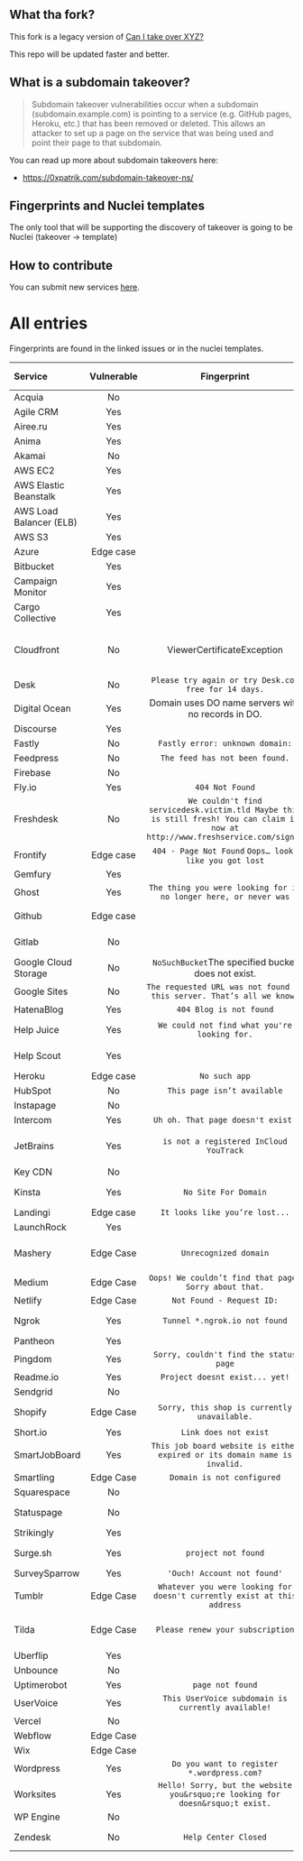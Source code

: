
## What tha fork? 

This fork is a legacy version of [Can I take over XYZ?](https://github.com/EdOverflow/can-i-take-over-xyz)

This repo will be updated faster and better. 

## What is a subdomain takeover?

> Subdomain takeover vulnerabilities occur when a subdomain (subdomain.example.com) is pointing to a service (e.g. GitHub pages, Heroku, etc.) that has been removed or deleted. This allows an attacker to set up a page on the service that was being used and point their page to that subdomain. 

You can read up more about subdomain takeovers here:

- <https://0xpatrik.com/subdomain-takeover-ns/>

## Fingerprints and Nuclei templates

The only tool that will be supporting the discovery of takeover is going to be Nuclei (takeover -> template)


## How to contribute

You can submit new services [here](https://github.com/pdelteil/can-i-take-over-this-subdomain/issues/new/choose).


# All entries

Fingerprints are found in the linked issues or in the nuclei templates. 

Service|Vulnerable|Fingerprint|Discussion|Documentation|Nuclei template
:---|:---:|:---:|:---:|:---:|:---:
Acquia|No||[Issue #103](https://github.com/EdOverflow/can-i-take-over-xyz/issues/103)||No
Agile CRM|Yes||[Issue #145](https://github.com/EdOverflow/can-i-take-over-xyz/issues/145)||[Yes](https://github.com/projectdiscovery/nuclei-templates/blob/main/http/takeovers/agilecrm-takeover.yaml)
Airee.ru|Yes||[Issue #104](https://github.com/EdOverflow/can-i-take-over-xyz/issues/104)||[Yes](https://github.com/projectdiscovery/nuclei-templates/blob/main/http/takeovers/airee-takeover.yaml)
Anima | Yes ||[Issue #126](https://github.com/EdOverflow/can-i-take-over-xyz/issues/126)|[Documentation](https://docs.animaapp.com/v1/launchpad/08-custom-domain.html)| [Yes](https://github.com/projectdiscovery/nuclei-templates/blob/main/http/takeovers/anima-takeover.yaml)
Akamai|No||[Issue #13](https://github.com/EdOverflow/can-i-take-over-xyz/issues/13) |
AWS EC2|Yes||[Discussion](https://github.com/pdelteil/Can-I-take-over-this-subdomain/discussions/3)||[Yes](https://github.com/projectdiscovery/nuclei-templates/blob/main/dns/ec2-detection.yaml)
AWS Elastic Beanstalk|Yes||[Issue #194](https://github.com/EdOverflow/can-i-take-over-xyz/issues/194)||[Yes](https://github.com/projectdiscovery/nuclei-templates/blob/main/dns/elasticbeanstalk-takeover.yaml)
AWS Load Balancer (ELB)|Yes|| [Issue #137](https://github.com/EdOverflow/can-i-take-over-xyz/issues/137)||
AWS S3|Yes||[Issue #36](https://github.com/EdOverflow/can-i-take-over-xyz/issues/36)||[Yes](https://github.com/projectdiscovery/nuclei-templates/blob/main/http/takeovers/aws-bucket-takeover.yaml)
Azure | Edge case | | [Issue #35](https://github.com/EdOverflow/can-i-take-over-xyz/issues/35) ||[Yes](https://github.com/projectdiscovery/nuclei-templates/blob/main/dns/azure-takeover-detection.yaml)
Bitbucket|Yes||||[Yes](https://github.com/projectdiscovery/nuclei-templates/blob/main/http/takeovers/bitbucket-takeover.yaml)
Campaign Monitor| Yes||[Issue #275](https://github.com/EdOverflow/can-i-take-over-xyz/issues/275)|[Support Page](https://help.campaignmonitor.com/custom-domain-names)|[Yes](https://github.com/projectdiscovery/nuclei-templates/blob/main/http/takeovers/campaignmonitor-takeover.yaml)
Cargo Collective|Yes||[Issue #152](https://github.com/EdOverflow/can-i-take-over-xyz/issues/152)| [Cargo Support Page](https://support.2.cargocollective.com/Using-a-Third-Party-Domain)||[Yes](https://github.com/projectdiscovery/nuclei-templates/blob/main/http/takeovers/cargocollective-takeover.yaml)
Cloudfront| No| ViewerCertificateException| [Issue #29](https://github.com/EdOverflow/can-i-take-over-xyz/issues/29) | [Domain Security on Amazon CloudFront](https://aws.amazon.com/blogs/networking-and-content-delivery/continually-enhancing-domain-security-on-amazon-cloudfront/)
Desk|No|`Please try again or try Desk.com free for 14 days.`| [Issue #9](https://github.com/EdOverflow/can-i-take-over-xyz/issues/9)
Digital Ocean | Yes | Domain uses DO name servers with no records in DO. |   |   |
Discourse | Yes | | | [Hackerone](https://hackerone.com/reports/264494)
Fastly| No| `Fastly error: unknown domain:`| [Issue #22](https://github.com/EdOverflow/can-i-take-over-xyz/issues/22)
Feedpress| No| `The feed has not been found.`| [Issue #80](https://github.com/EdOverflow/can-i-take-over-xyz/issues/80)
Firebase | No | | [Issue #128](https://github.com/EdOverflow/can-i-take-over-xyz/issues/128) |
Fly.io| Yes| `404 Not Found`| [Issue #101](https://github.com/EdOverflow/can-i-take-over-xyz/issues/101)
Freshdesk| No |`We couldn't find servicedesk.victim.tld Maybe this is still fresh! You can claim it now at http://www.freshservice.com/signup`| [Issue #214](https://github.com/EdOverflow/can-i-take-over-xyz/issues/214)| [Freshdesk Support Page](https://support.freshdesk.com/support/solutions/articles/37590-using-a-vanity-support-url-and-pointing-the-cname)
Frontify | Edge case | `404 - Page Not Found` `Oops… looks like you got lost` | [Issue #170](https://github.com/EdOverflow/can-i-take-over-xyz/issues/170) | 
Gemfury | Yes | | [Issue #154](https://github.com/EdOverflow/can-i-take-over-xyz/issues/154) | [Writeup](https://khaledibnalwalid.wordpress.com/2020/06/25/gemfury-subdomain-takeover/)|[Yes](https://github.com/projectdiscovery/nuclei-templates/blob/main/http/takeovers/gemfury-takeover.yaml)
Ghost| Yes| `The thing you were looking for is no longer here, or never was`|
Github| Edge case|| [Issue #37](https://github.com/EdOverflow/can-i-take-over-xyz/issues/37) [Issue #68](https://github.com/EdOverflow/can-i-take-over-xyz/issues/68)||[Yes](https://github.com/projectdiscovery/nuclei-templates/blob/main/http/takeovers/github-takeover.yaml)
Gitlab| No || [HackerOne #312118](https://hackerone.com/reports/312118)
Google Cloud Storage | No |   <?xml version='1.0' encoding='UTF-8'?><Error><Code>NoSuchBucket</Code><Message>The specified bucket does not exist.</Message></Error>   
Google Sites| No| `The requested URL was not found on this server. That’s all we know.`                                                    | [Issue #277](https://github.com/EdOverflow/can-i-take-over-xyz/issues/277) | [Google Support](https://support.google.com/webmasters/answer/9008080?visit_id=637981741431097680-3818919062&rd=2)|
HatenaBlog | Yes | `404 Blog is not found`|
Help Juice| Yes| `We could not find what you're looking for.`|| [Help Juice Support Page](https://help.helpjuice.com/en_US/using-your-custom-domain/how-to-set-up-a-custom-domain)|
Help Scout| Yes||| [HelpScout Docs](https://docs.helpscout.net/article/42-setup-custom-domain)|[Yes](https://github.com/projectdiscovery/nuclei-templates/blob/main/http/takeovers/helpscout-takeover.yaml)
Heroku| Edge case| `No such app`| [Issue #38](https://github.com/EdOverflow/can-i-take-over-xyz/issues/38)
HubSpot| No | `This page isn’t available`
Instapage | No | | [Issue #73](https://github.com/EdOverflow/can-i-take-over-xyz/issues/73) | |
Intercom| Yes| `Uh oh. That page doesn't exist.`| [Issue #69](https://github.com/EdOverflow/can-i-take-over-xyz/issues/69) | [Help center](https://www.intercom.com/help/)
JetBrains| Yes| `is not a registered InCloud YouTrack`| | [YouTrack InCloud Help Page](https://www.jetbrains.com/help/youtrack/incloud/Domain-Settings.html)
Key CDN| No| | [Issue #112](https://github.com/EdOverflow/can-i-take-over-xyz/issues/112) |
Kinsta| Yes| `No Site For Domain`|[Issue #48](https://github.com/EdOverflow/can-i-take-over-xyz/issues/48) | [kinsta-add-domain](https://kinsta.com/knowledgebase/add-domain/)
Landingi  | Edge case| `It looks like you’re lost...` | [Issue #117](https://github.com/EdOverflow/can-i-take-over-xyz/issues/117)
LaunchRock| Yes||[Issue #74](https://github.com/EdOverflow/can-i-take-over-xyz/issues/74) | |[Yes](https://github.com/projectdiscovery/nuclei-templates/blob/main/http/takeovers/launchrock-takeover.yaml)
Mashery| Edge Case | `Unrecognized domain`| [HackerOne #275714](https://hackerone.com/reports/275714), [Issue #14](https://github.com/EdOverflow/can-i-take-over-xyz/issues/14)
Medium| Edge Case | ``Oops! We couldn’t find that page. Sorry about that.``| [Issue #206](https://github.com/EdOverflow/can-i-take-over-xyz/issues/206)| [HackerOne](https://hackerone.com/reports/1034023) 
Netlify | Edge Case | `Not Found - Request ID:`| [Issue #40](https://github.com/EdOverflow/can-i-take-over-xyz/issues/40) |
Ngrok | Yes |`Tunnel *.ngrok.io not found` | [Issue #92](https://github.com/EdOverflow/can-i-take-over-xyz/issues/92) | [Ngrok Documentation](https://ngrok.com/docs#http-custom-domains)
Pantheon| Yes||[Issue #24](https://github.com/EdOverflow/can-i-take-over-xyz/issues/24) | [Writeup](https://medium.com/@hussain_0x3c/hostile-subdomain-takeover-using-pantheon-ebf4ab813111)| [Yes](https://github.com/projectdiscovery/nuclei-templates/blob/main/http/takeovers/pantheon-takeover.yaml)
Pingdom | Yes | `Sorry, couldn't find the status page` | [Issue #144](https://github.com/EdOverflow/can-i-take-over-xyz/issues/144) | [Support Page](https://help.pingdom.com/hc/en-us/articles/205386171-Public-Status-Page)
Readme.io | Yes | `Project doesnt exist... yet!` | [Issue #41](https://github.com/EdOverflow/can-i-take-over-xyz/issues/41)
Sendgrid| No|                                                                         |
Shopify| Edge Case| `Sorry, this shop is currently unavailable.`|[Issue #32](https://github.com/EdOverflow/can-i-take-over-xyz/issues/32), [Issue #46](https://github.com/EdOverflow/can-i-take-over-xyz/issues/46)| [Writeup](https://medium.com/@thebuckhacker/how-to-do-55-000-subdomain-takeover-in-a-blink-of-an-eye-a94954c3fc75) 
Short.io | Yes| `Link does not exist` | [Issue #260](https://github.com/EdOverflow/can-i-take-over-xyz/issues/260)
SmartJobBoard | Yes | `This job board website is either expired or its domain name is invalid.` | [Issue #139](https://github.com/EdOverflow/can-i-take-over-xyz/issues/139) | [Support Page](https://help.smartjobboard.com/en/articles/1269655-connecting-a-custom-domain-name)
Smartling| Edge Case|`Domain is not configured`  | [Issue #67](https://github.com/EdOverflow/can-i-take-over-xyz/issues/67)
Squarespace| No |                                                                         |
Statuspage | No | | [PR #105](https://github.com/EdOverflow/can-i-take-over-xyz/pull/105) [PR #171](https://github.com/EdOverflow/can-i-take-over-xyz/pull/171) | [Documentation](https://help.statuspage.io/knowledge_base/topics/domain-ownership) [Documentation](https://support.atlassian.com/statuspage/docs/configure-your-dns/) |[Yes](https://github.com/projectdiscovery/nuclei-templates/commit/b59915c4aee18e04d2680ef32fdfa88f1e725b6f#diff-03ac5eecfcef771523f7758b50e75ab5ca1e2eb0b9f5bf6779a18f8c98e6aba3)
Strikingly|Yes||[Issue #58](https://github.com/EdOverflow/can-i-take-over-xyz/issues/58) | [Writeup](https://medium.com/@sherif0x00/takeover-subdomains-pointing-to-strikingly-5e67df80cdfd)| [Yes](https://github.com/projectdiscovery/nuclei-templates/blob/main/http/takeovers/strikingly-takeover.yaml)
Surge.sh| Yes| `project not found`|| [Surge Documentation](https://surge.sh/help/adding-a-custom-domain)
SurveySparrow | Yes | `'Ouch! Account not found'` | [Issue #281](https://github.com/EdOverflow/can-i-take-over-xyz/issues/281) |[Custom domain]( https://help.surveysparrow.com/custom-domain)
Tumblr| Edge Case| `Whatever you were looking for doesn't currently exist at this address` | [Issue #240](https://github.com/EdOverflow/can-i-take-over-xyz/issues/240) | [Tumblr Custom Domains](https://www.tumblr.com/docs/en/custom_domains)
Tilda| Edge Case | `Please renew your subscription`| [Issue #155](https://github.com/EdOverflow/can-i-take-over-xyz/issues/155)[PR #20](https://github.com/EdOverflow/can-i-take-over-xyz/pull/20)
Uberflip|Yes|| [Issue #150](https://github.com/EdOverflow/can-i-take-over-xyz/issues/150) | [Documentation](https://help.uberflip.com/hc/en-us/articles/360018786372-Custom-Domain-Set-up-Your-Hub-on-a-Subdomain)|[Yes](https://github.com/projectdiscovery/nuclei-templates/blob/main/http/takeovers/uberflip-takeover.yaml)
Unbounce|No||[Issue #11](https://github.com/EdOverflow/can-i-take-over-xyz/issues/11)||[Yes](https://github.com/projectdiscovery/nuclei-templates/blob/1dc592a59a0ff9729df00ce2de007f8ba0b38bf5/takeovers/unbounce-takeover.yaml) 
Uptimerobot| Yes| `page not found`|[Issue #45](https://github.com/EdOverflow/can-i-take-over-xyz/issues/45) | [Writeup](https://exploit.linuxsec.org/uptimerobot-com-custom-domain-subdomain-takeover/)
UserVoice| Yes| `This UserVoice subdomain is currently available!`                      |
Vercel| No| |[Issue #183](https://github.com/EdOverflow/can-i-take-over-xyz/issues/183)||[Yes](https://github.com/projectdiscovery/nuclei-templates/blob/main/http/takeovers/vercel-takeover.yaml)
Webflow| Edge Case| |[Issue #44](https://github.com/EdOverflow/can-i-take-over-xyz/issues/44) |[forum webflow](https://forum.webflow.com/t/hosting-a-subdomain-on-webflow/59201)|[Yes](https://github.com/projectdiscovery/nuclei-templates/blob/main/http/takeovers/webflow-takeover.yaml)
Wix| Edge Case||[Issue #231](https://github.com/EdOverflow/can-i-take-over-xyz/issues/231) | | [Yes](https://github.com/projectdiscovery/nuclei-templates/blob/main/http/takeovers/wix-takeover.yaml)
Wordpress| Yes| `Do you want to register *.wordpress.com?`| [PR #176](https://github.com/EdOverflow/can-i-take-over-xyz/pull/176)|
Worksites | Yes | `Hello! Sorry, but the website you&rsquo;re looking for doesn&rsquo;t exist.` | [Issue #142](https://github.com/EdOverflow/can-i-take-over-xyz/issues/142) | 
WP Engine| No ||
Zendesk| No|`Help Center Closed`| [Issue #23](https://github.com/EdOverflow/can-i-take-over-xyz/issues/23) | [Zendesk Support](https://support.zendesk.com/hc/en-us/articles/203664356-Changing-the-address-of-your-Help-Center-subdomain-host-mapping-)
